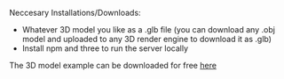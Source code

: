 Neccesary Installations/Downloads:

- Whatever 3D model you like as a .glb file (you can download any .obj model and uploaded to any 3D render engine to download it as .glb)
- Install npm and three to run the server locally

The 3D model example can be downloaded for free [here](https://www.turbosquid.com/3d-models/free-asian-female-30s-head-scan-049-2151857) 
